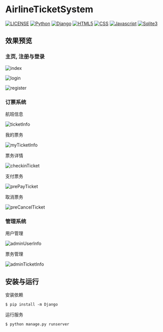 # AirlineTicketSystem

[![LICENSE](https://img.shields.io/badge/License-EPL--2.0-green.svg?style=flat-square)](LICENSE)
[![Python](https://img.shields.io/badge/Python-v3.9.0-ff69b4.svg?style=flat-square)](https://github.com/DolorHunter/AirlineTicketSystem)
[![Django](https://img.shields.io/badge/Django-v3.0.8-yellow.svg?style=flat-square)](https://github.com/DolorHunter/AirlineTicketSystem)
[![HTML5](https://img.shields.io/badge/HTML-5-red.svg?style=flat-square)](https://github.com/DolorHunter/AirlineTicketSystem)
[![CSS](https://img.shields.io/badge/CSS-3-blue.svg?style=flat-square)](https://github.com/DolorHunter/AirlineTicketSystem)
[![Javascript](https://img.shields.io/badge/Javascript-v1.8.5-orange.svg?style=flat-square)](https://github.com/DolorHunter/AirlineTicketSystem)
[![Sqlite3](https://img.shields.io/badge/DataBase-Sqlite3-lightgrey.svg?style=flat-square)](https://github.com/DolorHunter/AirlineTicketSystem)

## 效果预览

### 主页, 注册与登录

![index](https://res.cloudinary.com/dfb5w2ccj/image/upload/v1604909303/temp/index_ozv5ww.webp)

![login](https://res.cloudinary.com/dfb5w2ccj/image/upload/v1604909303/temp/login_lo2vxb.webp)

![register](https://res.cloudinary.com/dfb5w2ccj/image/upload/v1604909306/temp/register_iqeutw.webp)

### 订票系统

航班信息

![ticketInfo](https://res.cloudinary.com/dfb5w2ccj/image/upload/v1604909671/temp/ticketInfo_ktk67h.webp)

我的票务

![myTicketInfo](https://res.cloudinary.com/dfb5w2ccj/image/upload/v1604909302/temp/myTicketInfo_vqpjnt.webp)

票务详情

![checkinTicket](https://res.cloudinary.com/dfb5w2ccj/image/upload/v1604909304/temp/checkinTicket_lfmpje.webp)

支付票务

![prePayTicket](https://res.cloudinary.com/dfb5w2ccj/image/upload/v1604909304/temp/prePayTicket_tbwxpz.webp)

取消票务

![preCancelTicket](https://res.cloudinary.com/dfb5w2ccj/image/upload/v1604909305/temp/preCancelTicket_np9wmr.webp)

### 管理系统

用户管理

![adminUserInfo](https://res.cloudinary.com/dfb5w2ccj/image/upload/v1604909304/temp/adminUserInfo_gapm7n.webp)

票务管理

![adminTicketInfo](https://res.cloudinary.com/dfb5w2ccj/image/upload/v1604909304/temp/adminTicketInfo_qfji24.webp)

## 安装与运行

安装依赖

```plain
$ pip install -m Django
```

运行服务

```plain
$ python manage.py runserver
```
